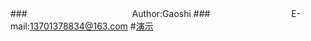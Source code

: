 ###　　　　　　　　　　　　Author:Gaoshi
###　　　　　　　　　 E-mail:13701378834@163.com
#[演示](http://topoadmin.github.io/demo "建议使用高级浏览器")
